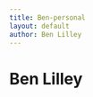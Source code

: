 ```yaml
---
title: Ben-personal
layout: default
author: Ben Lilley
---
```

Ben Lilley
================================

